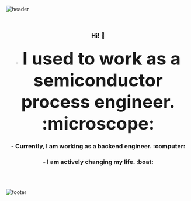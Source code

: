 ![header](https://capsule-render.vercel.app/api?type=waving&color=98BFDC&height=160&section=header)

<br>

<h3 align="center">
    <strong>Hi! 👋</strong>
</h3>

<h3 align="center">
    <strong>-<font size="10"> I used to work as a semiconductor process engineer. :microscope:</font></strong>
</h3>

<h3 align="center">
    <strong>- Currently, I am working as a backend engineer. :computer:</strong>
</h3>

<h3 align="center">
    <strong>- I am actively changing my life. :boat:</strong>
</h3>

<br>
<br>


<!-- [![Solved.ac
프로필](http://mazassumnida.wtf/api/v2/generate_badge?boj=leehi402)](https://solved.ac/{leehi402})  


<!--
**wonhee77/wonhee77** is a ✨ _special_ ✨ repository because its `README.md` (this file) appears on your GitHub profile.

Here are some ideas to get you started:

- 🔭 I’m currently working on ...
- 🌱 I’m currently learning ...
- 👯 I’m looking to collaborate on ...
- 🤔 I’m looking for help with ...
- 💬 Ask me about ...
- 📫 How to reach me: ...
- 😄 Pronouns: ...
- ⚡ Fun fact: ...
-->
![footer](https://capsule-render.vercel.app/api?type=waving&color=28587D&height=140&section=footer)
